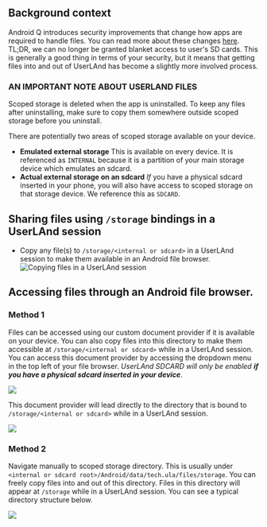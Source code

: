 ## Background context
Android Q introduces security improvements that change how apps are required to handle files. You can read more about these changes [here](https://developer.android.com/preview/privacy/scoped-storage). TL;DR, we can no longer be granted blanket access to user's SD cards. This is generally a good thing in terms of your security, but it means that getting files into and out of UserLAnd has become a slightly more involved process. 

### AN IMPORTANT NOTE ABOUT USERLAND FILES
Scoped storage is deleted when the app is uninstalled. To keep any files after uninstalling, make sure to copy them somewhere outside scoped storage before you uninstall.

There are potentially two areas of scoped storage available on your device.
- **Emulated external storage**
  This is available on every device. It is referenced as `INTERNAL` because it is a partition of your main storage 
  device which emulates an sdcard.
- **Actual external storage on an sdcard**
  _If_ you have a physical sdcard inserted in your phone, you will also have access to scoped storage on that
  storage device. We reference this as `SDCARD`.

## Sharing files using `/storage` bindings in a UserLAnd session
- Copy any file(s) to `/storage/<internal or sdcard>` in a UserLAnd session to make them available in an Android file browser.
![Copying files in a UserLAnd session](https://i.imgur.com/UeBQQwU.png)


## Accessing files through an Android file browser.

### Method 1
Files can be accessed using our custom document provider if it is available on your device. You can also copy files into this directory to make them accessible at `/storage/<internal or sdcard>` while in a UserLAnd session. You can access this document provider by accessing the dropdown menu in the top left of your file browser. _UserLAnd SDCARD will only be enabled **if you have a physical sdcard inserted in your device**_.

![](https://imgur.com/Zord3Xf.png)

This document provider will lead directly to the directory that is bound to `/storage/<internal or sdcard>` while in a UserLAnd session.

![](https://i.imgur.com/O8dyXY4.png)

### Method 2
Navigate manually to scoped storage directory. This is usually under `<internal or sdcard root>/Android/data/tech.ula/files/storage`.
You can freely copy files into and out of this directory. Files in this directory will appear at `/storage` while in a UserLAnd session. You can see a typical directory structure below.


![](https://i.imgur.com/SUX7c5M.png)